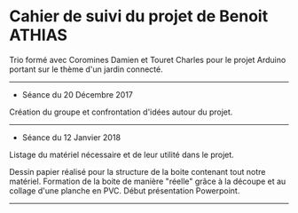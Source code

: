 <h1>Cahier de suivi du projet de Benoit ATHIAS</h1>


Trio formé avec Coromines Damien et Touret Charles pour le projet Arduino portant sur le thème d'un jardin connecté.

-------------------------------------------------------------------------------------------
<ul>
<li> Séance du 20 Décembre 2017 </li>
</ul>
Création du groupe et confrontation d'idées autour du projet.


-------------------------------------------------------------------------------------------
<ul>
<li> Séance du 12 Janvier 2018 </li>
</ul>
Listage du matériel nécessaire et de leur utilité dans le projet.

Dessin papier réalisé pour la structure de la boite contenant tout notre matériel.
Formation de la boite de manière "réelle" grâce à la découpe et au collage d'une planche en PVC.
Début présentation Powerpoint.

-------------------------------------------------------------------------------------------
